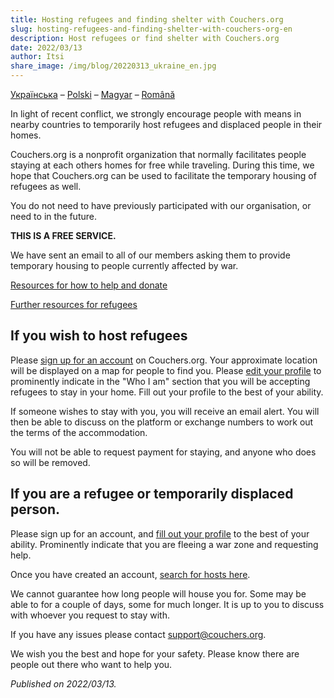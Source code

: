```yaml
---
title: Hosting refugees and finding shelter with Couchers.org
slug: hosting-refugees-and-finding-shelter-with-couchers-org-en
description: Host refugees or find shelter with Couchers.org
date: 2022/03/13
author: Itsi
share_image: /img/blog/20220313_ukraine_en.jpg
---
```


[Українська](/blog/2022/03/13/hosting-refugees-and-finding-shelter-with-couchers-org-uk) – [Polski](/blog/2022/03/13/hosting-refugees-and-finding-shelter-with-couchers-org-pl) – [Magyar](/blog/2022/03/13/hosting-refugees-and-finding-shelter-with-couchers-org-hu) – [Română](/blog/2022/03/13/hosting-refugees-and-finding-shelter-with-couchers-org-ro)

In light of recent conflict, we strongly encourage people with means in nearby countries to temporarily host refugees and displaced people in their homes.

Couchers.org is a nonprofit organization that normally facilitates people staying at each others homes for free while traveling. During this time, we hope that Couchers.org can be used to facilitate the temporary housing of refugees as well.

You do not need to have previously participated with our organisation, or need to in the future.

**THIS IS A FREE SERVICE.**

We have sent an email to all of our members asking them to provide temporary housing to people currently affected by war.

[Resources for how to help and donate](https://how-to-help-ukraine-now.super.site/refuge-for-ukrainians)

[Further resources for refugees](https://docs.google.com/document/u/1/d/1OlZIz-72A2xI2uUOFE07L5ObQGP4JDcXZ2vdIs2P9BQ/mobilebasic)

## If you wish to host refugees

Please [sign up for an account](https://couchers.org/signup) on Couchers.org. Your approximate location will be displayed on a map for people to find you. Please [edit your profile](https://couchers.org/profile/edit) to prominently indicate in the "Who I am" section that you will be accepting refugees to stay in your home. Fill out your profile to the best of your ability.

If someone wishes to stay with you, you will receive an email alert. You will then be able to discuss on the platform or exchange numbers to work out the terms of the accommodation.

You will not be able to request payment for staying, and anyone who does so will be removed.

## If you are a refugee or temporarily displaced person.

Please sign up for an account, and [fill out your profile](https://couchers.org/profile/edit) to the best of your ability. Prominently indicate that you are fleeing a war zone and requesting help.

Once you have created an account, [search for hosts here](https://couchers.org/search).

We cannot guarantee how long people will house you for. Some may be able to for a couple of days, some for much longer. It is up to you to discuss with whoever you request to stay with.

If you have any issues please contact [support@couchers.org](mailto:support@couchers.org).

We wish you the best and hope for your safety. Please know there are people out there who want to help you.

*Published on 2022/03/13.*
